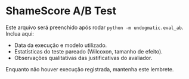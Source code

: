 # ShameScore A/B Test

Este arquivo será preenchido após rodar `python -m undogmatic.eval_ab`.
Inclua aqui:

- Data da execução e modelo utilizado.
- Estatísticas do teste pareado (Wilcoxon, tamanho de efeito).
- Observações qualitativas das justificativas do avaliador.

Enquanto não houver execução registrada, mantenha este lembrete.
